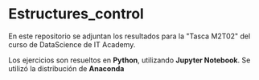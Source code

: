 # Estructures_control

En este repositorio se adjuntan los resultados para la "Tasca M2T02" del curso de DataScience de IT Academy.

Los ejercicios son resueltos en **Python**, utilizando **Jupyter Notebook**. Se utilizó la distribución de **Anaconda**

